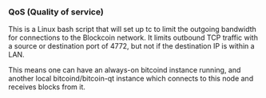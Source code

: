 ### QoS (Quality of service) ###

This is a Linux bash script that will set up tc to limit the outgoing bandwidth for connections to the Blockcoin network. It limits outbound TCP traffic with a source or destination port of 4772, but not if the destination IP is within a LAN.

This means one can have an always-on bitcoind instance running, and another local bitcoind/bitcoin-qt instance which connects to this node and receives blocks from it.
